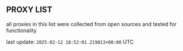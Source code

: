 ## PROXY LIST

all proxies in this list were collected from open sources and tested for functionality

last update: `2025-02-12 18:52:01.219813+00:00` UTC